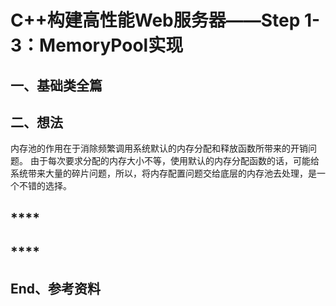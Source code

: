 
# **C++构建高性能Web服务器——Step 1-3：MemoryPool实现**

## **一、基础类全篇**

## **二、想法**
内存池的作用在于消除频繁调用系统默认的内存分配和释放函数所带来的开销问题。
由于每次要求分配的内存大小不等，使用默认的内存分配函数的话，可能给系统带来大量的碎片问题，所以，将内存配置问题交给底层的内存池去处理，是一个不错的选择。

## ****

## ****

## **End、参考资料**